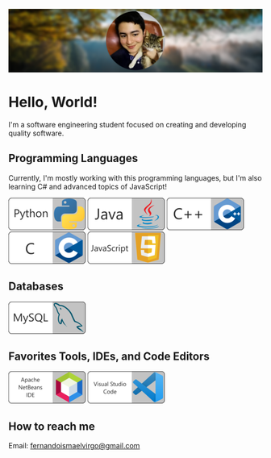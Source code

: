 ![BackGround](https://github.com/fismael21/fismael21/blob/main/img/OhItsMe.png)

# Hello, World!

I'm a software engineering student focused on creating and developing quality software.

## Programming Languages

Currently, I'm mostly working with this programming languages, but I'm also learning C# and advanced topics of JavaScript!

![Python](https://github.com/fismael21/fismael21/blob/main/img/Python-64.png)
![Java](https://github.com/fismael21/fismael21/blob/main/img/Java-64.png)
![C++](https://github.com/fismael21/fismael21/blob/main/img/Cpp-64.png)
![C](https://github.com/fismael21/fismael21/blob/main/img/C-64.png)
![JavaScript](https://github.com/fismael21/fismael21/blob/main/img/JS-64.png)

## Databases

![MySQL](https://github.com/fismael21/fismael21/blob/main/img/MySQL-64.png)

## Favorites Tools, IDEs, and Code Editors

![NetBeans](https://github.com/fismael21/fismael21/blob/main/img/NetBeans-64.png)
![VSC](https://github.com/fismael21/fismael21/blob/main/img/VSC-64.png)


## How to reach me
Email: fernandoismaelvirgo@gmail.com





<!--
**fismael21/fismael21** is a ✨ _special_ ✨ repository because its `README.md` (this file) appears on your GitHub profile.

Here are some ideas to get you started:

- 🔭 I’m currently working on ...
- 🌱 I’m currently learning ...
- 👯 I’m looking to collaborate on ...
- 🤔 I’m looking for help with ...
- 💬 Ask me about ...
- 📫 How to reach me: ...
- 😄 Pronouns: ...
- ⚡ Fun fact: ...
-->
